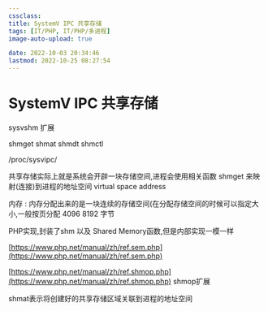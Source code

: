```yaml
---
cssclass:
title: SystemV IPC 共享存储
tags: [IT/PHP, IT/PHP/多进程]
image-auto-upload: true

date: 2022-10-03 20:34:46
lastmod: 2022-10-25 08:27:54
---
```

# SystemV IPC 共享存储
sysvshm 扩展

shmget shmat shmdt shmctl

/proc/sysvipc/

共享存储实际上就是系统会开辟一块存储空间,进程会使用相关函数 shmget 来映射(连接)到进程的地址空间 virtual space address

内存 : 内存分配出来的是一块连续的存储空间(在分配存储空间的时候可以指定大小,一般按页分配 4096 8192 字节

PHP实现,封装了shm 以及 Shared Memory函数,但是内部实现一模一样

[https://www.php.net/manual/zh/ref.sem.php](https://www.php.net/manual/zh/ref.sem.php)

[https://www.php.net/manual/zh/ref.shmop.php](https://www.php.net/manual/zh/ref.shmop.php) shmop扩展

shmat表示将创建好的共享存储区域关联到进程的地址空间